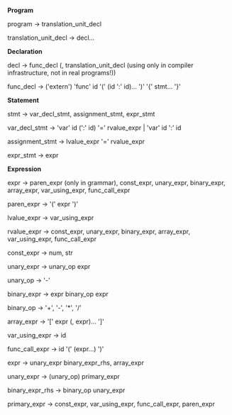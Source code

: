 [//]: # (TODO update)

**Program**

program -> translation_unit_decl

translation_unit_decl -> decl...

**Declaration**

decl -> func_decl (, translation_unit_decl (using only in compiler infrastructure, not in real programs!))

func_decl -> ('extern') 'func' id '(' (id ':' id)... ')' '{' stmt... '}'

**Statement**

stmt -> var_decl_stmt, assignment_stmt, expr_stmt

var_decl_stmt -> 'var' id (':' id) '=' rvalue_expr 
               | 'var' id ':' id

assignment_stmt -> lvalue_expr '=' rvalue_expr 

expr_stmt -> expr

**Expression**

expr -> paren_expr (only in grammar), const_expr, unary_expr, binary_expr, array_expr, var_using_expr, func_call_expr

paren_expr -> '(' expr ')'

lvalue_expr -> var_using_expr

rvalue_expr -> const_expr, unary_expr, binary_expr, array_expr, var_using_expr, func_call_expr

const_expr -> num, str

unary_expr -> unary_op expr

unary_op -> '-'

binary_expr -> expr binary_op expr

binary_op -> '+', '-', '*', '/'

array_expr -> '[' expr (, expr)... ']'

var_using_expr -> id

func_call_expr -> id '(' (expr...) ')'

expr -> unary_expr binary_expr_rhs, array_expr

unary_expr -> (unary_op) primary_expr

binary_expr_rhs -> binary_op unary_expr

primary_expr -> const_expr, var_using_expr, func_call_expr, paren_expr
